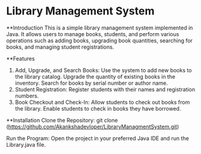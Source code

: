 # Library Management System

**Introduction
This is a simple library management system implemented in Java. It allows users to manage books, students, and perform various operations such as adding books, upgrading book quantities, searching for books, and managing student registrations.

**Features
1. Add, Upgrade, and Search Books:
Use the system to add new books to the library catalog.
Upgrade the quantity of existing books in the inventory.
Search for books by serial number or author name.
2. Student Registration:
Register students with their names and registration numbers.
3. Book Checkout and Check-In:
Allow students to check out books from the library.
Enable students to check in books they have borrowed.


**Installation
Clone the Repository:
git clone (https://github.com/Akankshadevloper/LibraryManagmentSystem.git)

Run the Program:
Open the project in your preferred Java IDE and run the Library.java file.

